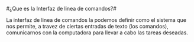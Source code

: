 #¿Que es la Interfaz de linea de comandos?#

La interfaz de linea de comandos la podemos definir como el sistema
que nos permite, a travez de ciertas entradas de texto (los comandos),
comunicarnos con la computadora para llevar a cabo las tareas deseadas.
